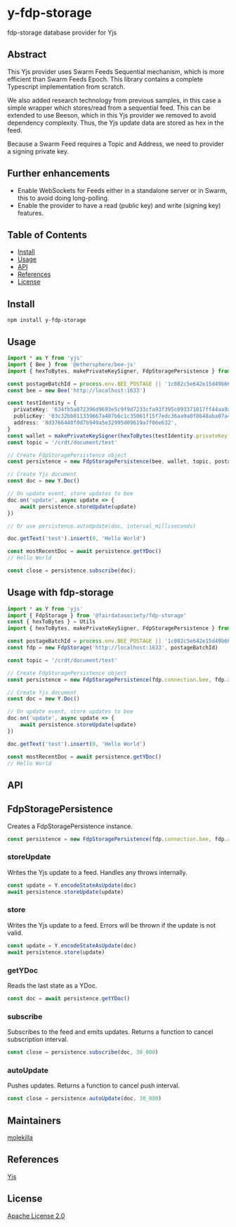 # y-fdp-storage
fdp-storage database provider for Yjs

## Abstract

This Yjs provider uses Swarm Feeds Sequential mechanism, which is more efficient than Swarm Feeds Epoch. This library contains a complete Typescript implementation from scratch.

We also added research technology from previous samples, in this case a simple wrapper which stores/read from a sequential feed. This can be extended to use Beeson, which in this Yjs provider we removed to avoid dependency complexity. Thus, the Yjs update data are stored as hex in the feed.

Because a Swarm Feed requires a Topic and Address, we need to provider a signing  private key.

## Further enhancements

- Enable WebSockets for Feeds either in a standalone server or in Swarm, this to avoid doing long-polling.
- Enable the provider to have a read (public key) and write (signing key) features.




## Table of Contents

- [Install](#install)
- [Usage](#usage)
- [API](#api)
- [References](#references)
- [License](#license)

## Install

`npm install y-fdp-storage`

## Usage
```typescript
import * as Y from 'yjs'
import { Bee } from '@ethersphere/bee-js'
import { hexToBytes, makePrivateKeySigner, FdpStoragePersistence } from 'y-fdp-storage'

const postageBatchId = process.env.BEE_POSTAGE || '1c082c5e642e15d49b6689f5437c2eb9e6aa9c546a8ed1d11d0024b043bca371'
const bee = new Bee('http://localhost:1633')

const testIdentity = {
  privateKey: '634fb5a872396d9693e5c9f9d7233cfa93f395c093371017ff44aa9ae6564cdd',
  publicKey: '03c32bb011339667a487b6c1c35061f15f7edc36aa9a0f8648aba07a4b8bd741b4',
  address: '8d3766440f0d7b949a5e32995d09619a7f86e632',
}
const wallet = makePrivateKeySigner(hexToBytes(testIdentity.privateKey))
const topic = '/crdt/document/test'

// Create FdpStoragePersistence object
const persistence = new FdpStoragePersistence(bee, wallet, topic, postageBatchId)

// Create Yjs document
const doc = new Y.Doc()

// On update event, store updates to bee
doc.on('update', async update => {
    await persistence.storeUpdate(update)
})

// Or use persistence.autoUpdate(doc, interval_milliseconds)

doc.getText('test').insert(0, 'Hello World')

const mostRecentDoc = await persistence.getYDoc()
// Hello World

const close = persistence.subscribe(doc);
```


## Usage with fdp-storage
```typescript
import * as Y from 'yjs'
import { FdpStorage } from '@fairdatasociety/fdp-storage'
const { hexToBytes } = Utils
import { hexToBytes, makePrivateKeySigner, FdpStoragePersistence } from 'y-fdp-storage'

const postageBatchId = process.env.BEE_POSTAGE || '1c082c5e642e15d49b6689f5437c2eb9e6aa9c546a8ed1d11d0024b043bca371'
const fdp = new FdpStorage('http://localhost:1633', postageBatchId)

const topic = '/crdt/document/test'

// Create FdpStoragePersistence object
const persistence = new FdpStoragePersistence(fdp.connection.bee, fdp.account.wallet, topic, fdp.connection.postageBatchId)

// Create Yjs document
const doc = new Y.Doc()

// On update event, store updates to bee
doc.on('update', async update => {
    await persistence.storeUpdate(update)
})

doc.getText('test').insert(0, 'Hello World')

const mostRecentDoc = await persistence.getYDoc()
// Hello World
```

## API


## FdpStoragePersistence

Creates a FdpStoragePersistence instance.

```typescript
const persistence = new FdpStoragePersistence(fdp.connection.bee, fdp.account.wallet, topic, fdp.connection.postageBatchId)
```

### storeUpdate

Writes the Yjs update to a feed. Handles any throws internally.

```typescript
const update = Y.encodeStateAsUpdate(doc)
await persistence.storeUpdate(update)
```

### store

Writes the Yjs update to a feed. Errors will be thrown if the update is not valid.

```typescript
const update = Y.encodeStateAsUpdate(doc)
await persistence.store(update)
```

### getYDoc

Reads the last state as a YDoc.

```typescript
const doc = await persistence.getYDoc()
```
### subscribe

Subscribes to the feed and emits updates. Returns a function to cancel subscription interval.

```typescript
const close = persistence.subscribe(doc, 30_000)
```

### autoUpdate

Pushes updates. Returns a function to cancel push interval.

```typescript
const close = persistence.autoUpdate(doc, 30_000)
```


## Maintainers

[molekilla](https://github.com/molekilla)

## References

[Yjs](https://docs.yjs.dev/)

## License


[Apache License 2.0](./LICENSE)
